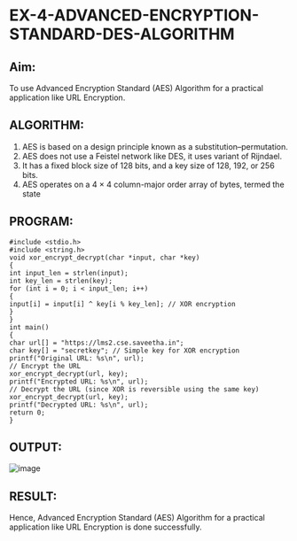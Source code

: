# EX-4-ADVANCED-ENCRYPTION-STANDARD-DES-ALGORITHM

## Aim:
  To use Advanced Encryption Standard (AES) Algorithm for a practical application like URL Encryption.

## ALGORITHM: 
  1. AES is based on a design principle known as a substitution–permutation. 
  2. AES does not use a Feistel network like DES, it uses variant of Rijndael. 
  3. It has a fixed block size of 128 bits, and a key size of 128, 192, or 256 bits. 
  4. AES operates on a 4 × 4 column-major order array of bytes, termed the state

## PROGRAM: 
```
#include <stdio.h>
#include <string.h>
void xor_encrypt_decrypt(char *input, char *key)
{
int input_len = strlen(input);
int key_len = strlen(key);
for (int i = 0; i < input_len; i++)
{
input[i] = input[i] ^ key[i % key_len]; // XOR encryption
}
}
int main()
{
char url[] = "https://lms2.cse.saveetha.in";
char key[] = "secretkey"; // Simple key for XOR encryption
printf("Original URL: %s\n", url);
// Encrypt the URL
xor_encrypt_decrypt(url, key);
printf("Encrypted URL: %s\n", url);
// Decrypt the URL (since XOR is reversible using the same key)
xor_encrypt_decrypt(url, key);
printf("Decrypted URL: %s\n", url);
return 0;
}
```

## OUTPUT:
![image](https://github.com/user-attachments/assets/db02ad3a-04d6-4326-92a3-97a79ecde9f5)


## RESULT: 
Hence, Advanced Encryption Standard (AES) Algorithm for a practical application like URL Encryption is done successfully.
